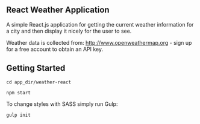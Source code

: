 ## React Weather Application

A simple React.js application for getting the current weather information for a city and then display it nicely for the user to see.

Weather data is collected from: http://www.openweathermap.org - sign up for a free account to obtain an API key.

## Getting Started

`cd app_dir/weather-react`

`npm start`

To change styles with SASS simply run Gulp:

`gulp init`
